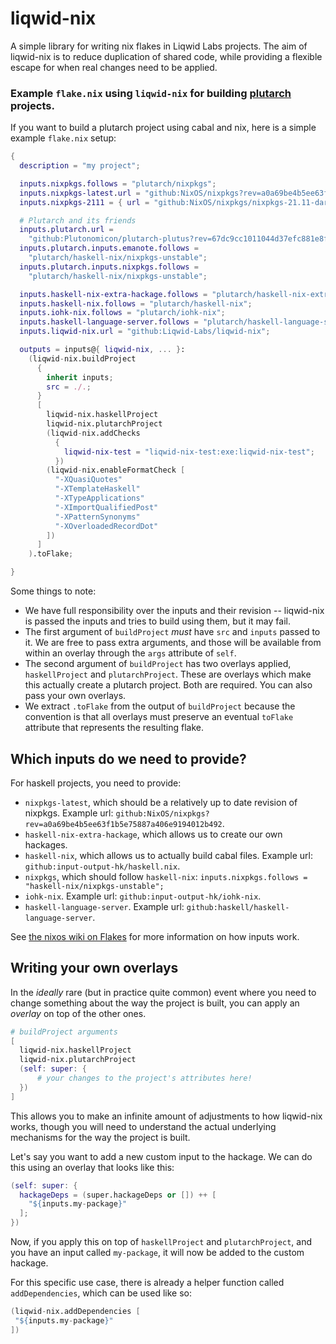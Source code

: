 # liqwid-nix

A simple library for writing nix flakes in Liqwid Labs projects. The aim of liqwid-nix is to reduce duplication of shared code, while providing a flexible escape for when real changes need to be applied.

### Example `flake.nix` using `liqwid-nix` for building [plutarch](https://github.com/Plutonomicon/plutarch-plutus) projects.

If you want to build a plutarch project using cabal and nix, here is a simple example `flake.nix` setup:

```nix
{
  description = "my project";

  inputs.nixpkgs.follows = "plutarch/nixpkgs";
  inputs.nixpkgs-latest.url = "github:NixOS/nixpkgs?rev=a0a69be4b5ee63f1b5e75887a406e9194012b492";
  inputs.nixpkgs-2111 = { url = "github:NixOS/nixpkgs/nixpkgs-21.11-darwin"; };

  # Plutarch and its friends
  inputs.plutarch.url =
    "github:Plutonomicon/plutarch-plutus?rev=67dc9cc1011044d37efc881e8f2ee491b7b8488a";
  inputs.plutarch.inputs.emanote.follows =
    "plutarch/haskell-nix/nixpkgs-unstable";
  inputs.plutarch.inputs.nixpkgs.follows =
    "plutarch/haskell-nix/nixpkgs-unstable";

  inputs.haskell-nix-extra-hackage.follows = "plutarch/haskell-nix-extra-hackage";
  inputs.haskell-nix.follows = "plutarch/haskell-nix";
  inputs.iohk-nix.follows = "plutarch/iohk-nix";
  inputs.haskell-language-server.follows = "plutarch/haskell-language-server";
  inputs.liqwid-nix.url = "github:Liqwid-Labs/liqwid-nix";

  outputs = inputs@{ liqwid-nix, ... }:
    (liqwid-nix.buildProject
      {
        inherit inputs;
        src = ./.;
      }
      [
        liqwid-nix.haskellProject
        liqwid-nix.plutarchProject
        (liqwid-nix.addChecks
          {
            liqwid-nix-test = "liqwid-nix-test:exe:liqwid-nix-test";
          })
        (liqwid-nix.enableFormatCheck [
          "-XQuasiQuotes"
          "-XTemplateHaskell"
          "-XTypeApplications"
          "-XImportQualifiedPost"
          "-XPatternSynonyms"
          "-XOverloadedRecordDot"
        ])		
      ]
    ).toFlake;

}
```

Some things to note:
- We have full responsibility over the inputs and their revision -- liqwid-nix is passed the inputs and tries to build using them, but it may fail.
- The first argument of `buildProject` _must_ have `src` and `inputs` passed to it. We are free to pass extra arguments, and those will be available from within an overlay through the `args` attribute of `self`.
- The second argument of `buildProject` has two overlays applied, `haskellProject` and `plutarchProject`. These are overlays which make this actually create a plutarch project. Both are required. You can also pass your own overlays.
- We extract `.toFlake` from the output of `buildProject` because the convention is that all overlays must preserve an eventual `toFlake` attribute that represents the resulting flake. 

## Which inputs do we need to provide?

For haskell projects, you need to provide:
- `nixpkgs-latest`, which should be a relatively up to date revision of nixpkgs. Example url: `github:NixOS/nixpkgs?rev=a0a69be4b5ee63f1b5e75887a406e9194012b492`.
- `haskell-nix-extra-hackage`, which allows us to create our own hackages.
- `haskell-nix`, which allows us to actually build cabal files. Example url: `github:input-output-hk/haskell.nix`.
- `nixpkgs`, which should follow `haskell-nix`: `inputs.nixpkgs.follows = "haskell-nix/nixpkgs-unstable";`
- `iohk-nix`. Example url: `github:input-output-hk/iohk-nix`.
- `haskell-language-server`. Example url: `github:haskell/haskell-language-server`.

See [the nixos wiki on Flakes](https://nixos.wiki/wiki/Flakes) for more information on how inputs work.

## Writing your own overlays

In the _ideally_ rare (but in practice quite common) event where you need to change something about the way the project is built, you can apply an _overlay_ on top of the other ones. 

```nix
# buildProject arguments
[
  liqwid-nix.haskellProject
  liqwid-nix.plutarchProject
  (self: super: {
      # your changes to the project's attributes here!
  })
]
```

This allows you to make an infinite amount of adjustments to how liqwid-nix works, though you will need to understand the actual underlying mechanisms for the way the project is built.

Let's say you want to add a new custom input to the hackage. We can do this using an overlay that looks like this:

```nix
(self: super: {
  hackageDeps = (super.hackageDeps or []) ++ [
    "${inputs.my-package}"
  ];
})
```

Now, if you apply this on top of `haskellProject` and `plutarchProject`, and you have an input called `my-package`, it will now be added to the custom hackage.

For this specific use case, there is already a helper function called `addDependencies`, which can be used like so:

```nix
(liqwid-nix.addDependencies [
 "${inputs.my-package}"
])
```
